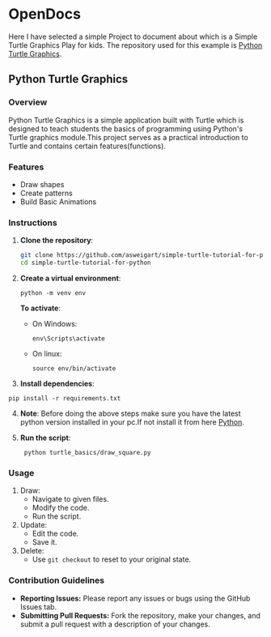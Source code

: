 # OpenDocs

Here I have selected a simple Project to document about which is a Simple Turtle Graphics Play for kids.
The repository used for this example is [Python Turtle Graphics](https://github.com/asweigart/simple-turtle-tutorial-for-python).

## Python Turtle Graphics

### Overview 
Python Turtle Graphics is a simple application built with Turtle which is designed to teach students the basics of programming using Python's Turtle graphics module.This project serves as a practical introduction to Turtle and contains certain features(functions).

### Features
- Draw shapes
- Create patterns
- Build Basic Animations

### Instructions
1. **Clone the repository**:
   ```bash
   git clone https://github.com/asweigart/simple-turtle-tutorial-for-python.git
   cd simple-turtle-tutorial-for-python

2. **Create a virtual environment**:
   ```
   python -m venv env
   ```
    **To activate**:
    - On Windows:
      ```
      env\Scripts\activate
      ```
    - On linux:
      ```
      source env/bin/activate
      ```

3. **Install dependencies**:
  ```
  pip install -r requirements.txt
  ```

4. **Note**:
   Before doing the above steps make sure you have the latest python version installed in your pc.If not install it from here [Python](https://www.python.org).

5. **Run the script**:
   ```
    python turtle_basics/draw_square.py
   ```

### Usage
1. Draw:
   - Navigate to given files.
   - Modify the code.
   - Run the script.
2. Update:
   - Edit the code.
   - Save it.
3. Delete:
   - Use ```git checkout``` to reset to your original state.

 ### Contribution Guidelines
 - **Reporting Issues:** Please report any issues or bugs using the GitHub Issues tab.
- **Submitting Pull Requests:** Fork the repository, make your changes, and submit a pull request with a description of your changes.
